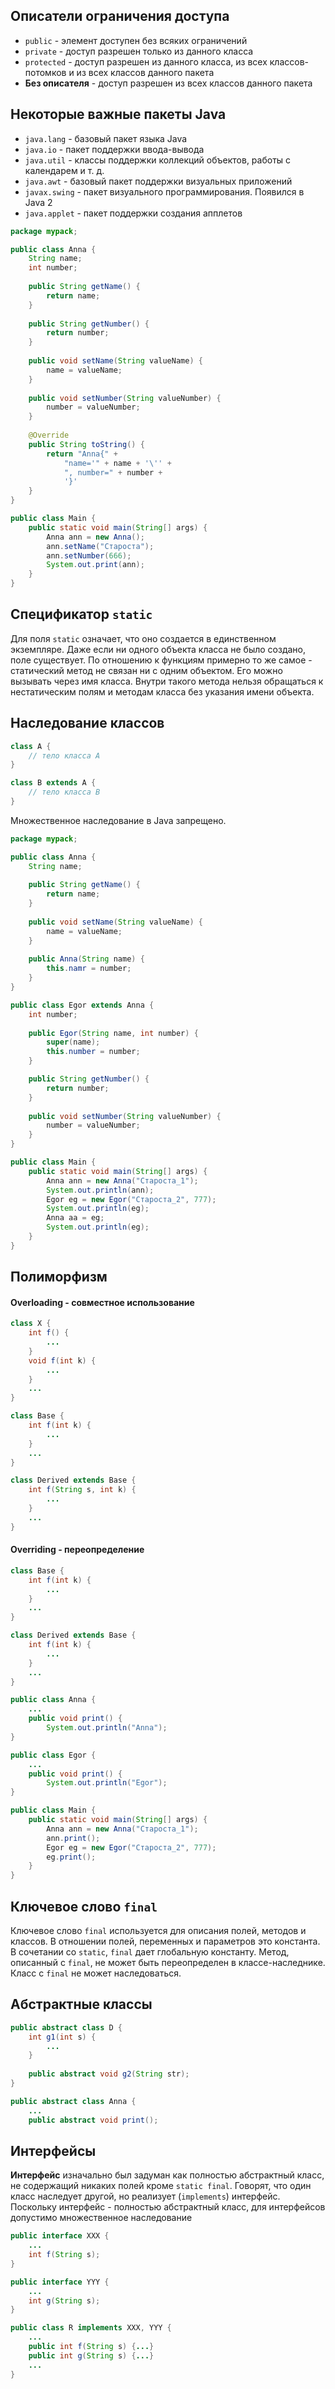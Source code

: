## Описатели ограничения доступа
- `public` - элемент доступен без всяких ограничений
- `private` - доступ разрешен только из данного класса
- `protected` - доступ разрешен из данного класса, из всех классов-потомков и из всех классов данного пакета
- **Без описателя** - доступ разрешен из всех классов данного пакета
## Некоторые важные пакеты Java
- `java.lang` - базовый пакет языка Java
- `java.io` - пакет поддержки ввода-вывода
- `java.util` - классы поддержки коллекций объектов, работы с календарем и т. д.
- `java.awt` - базовый пакет поддержки визуальных приложений
- `javax.swing` - пакет визуального программирования. Появился в Java 2
- `java.applet` - пакет поддержки создания апплетов
```java
package mypack;

public class Anna {
	String name;
	int number;
	
	public String getName() {
		return name;
	}
	
	public String getNumber() {
		return number;
	}
	
	public void setName(String valueName) {
		name = valueName;
	}
	
	public void setNumber(String valueNumber) {
		number = valueNumber;
	}
	
	@Override
	public String toString() {
		return "Anna{" +
			"name='" + name + '\'' +
			", number=" + number +
			'}'
	}
}

public class Main {
	public static void main(String[] args) {
		Anna ann = new Anna();
		ann.setName("Староста");
		ann.setNumber(666);
		System.out.print(ann);
	}
}
```
## Спецификатор `static`
Для поля `static` означает, что оно создается в единственном экземпляре. Даже если ни одного объекта класса не было создано, поле существует. По отношению к функциям примерно то же самое - статический метод не связан ни с одним объектом. Его можно вызывать через имя класса. Внутри такого метода нельзя обращаться к нестатическим полям и методам класса без указания имени объекта. 
## Наследование классов
```java
class A {
	// тело класса А
}

class B extends A {
	// тело класса B
}
```
Множественное наследование в Java запрещено.
```java
package mypack;

public class Anna {
	String name;
	
	public String getName() {
		return name;
	}
	
	public void setName(String valueName) {
		name = valueName;
	}
	
	public Anna(String name) {
		this.namr = number;
	}
}

public class Egor extends Anna {
	int number;
	
	public Egor(String name, int number) {
		super(name);
		this.number = number;
	}

	public String getNumber() {
		return number;
	}
	
	public void setNumber(String valueNumber) {
		number = valueNumber;
	}
}

public class Main {
	public static void main(String[] args) {
		Anna ann = new Anna("Староста_1");
		System.out.println(ann);
		Egor eg = new Egor("Староста_2", 777);
		System.out.println(eg);
		Anna aa = eg;
		System.out.println(eg);
	}
}
```
## Полиморфизм
#### Overloading - совместное использование
```java
class X {
	int f() {
		...
	}
	void f(int k) {
		...
	}
	...
}
```
  
```java
class Base {
	int f(int k) {
		...
	}
	...
}

class Derived extends Base {
	int f(String s, int k) {
		...
	}
	...
}
```
#### Overriding - переопределение
```java
class Base {
	int f(int k) {
		...
	}
	...
}

class Derived extends Base {
	int f(int k) {
		...
	}
	...
}
```
  
```java
public class Anna {
	...
	public void print() {
		System.out.println("Anna");
}

public class Egor {
	...
	public void print() {
		System.out.println("Egor");
}

public class Main {
	public static void main(String[] args) {
		Anna ann = new Anna("Староста_1");
		ann.print();
		Egor eg = new Egor("Староста_2", 777);
		eg.print();
	}
}
```
## Ключевое слово `final`
Ключевое слово `final` используется для описания полей, методов и классов. В отношении полей, переменных и параметров это константа. В сочетании со `static`, `final` дает глобальную константу. Метод, описанный с `final`, не может быть переопределен в классе-наследнике. Класс с `final` не может наследоваться.
## Абстрактные классы
```java
public abstract class D {
	int g1(int s) {
		...
	}
	
	public abstract void g2(String str);
}
```
  
```java
public abstract class Anna {
	...
	public abstract void print();
```
## Интерфейсы
**Интерфейс** изначально был задуман как полностью абстрактный класс, не содержащий никаких полей кроме `static final`. Говорят, что один класс наследует другой, но реализует (`implements`) интерфейс. Поскольку интерфейс - полностью абстрактный класс, для интерфейсов допустимо множественное наследование
```java
public interface XXX {
	...
	int f(String s);
}

public interface YYY {
	...
	int g(String s);
}

public class R implements XXX, YYY {
	...
	public int f(String s) {...}
	public int g(String s) {...}
	...
}
```